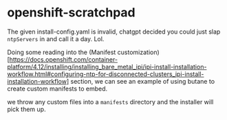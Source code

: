 # openshift-scratchpad

The given install-config.yaml is invalid, chatgpt decided you could just slap `ntpServers` in and call it a day. Lol.

Doing some reading into the (Manifest customization)[https://docs.openshift.com/container-platform/4.12/installing/installing_bare_metal_ipi/ipi-install-installation-workflow.html#configuring-ntp-for-disconnected-clusters_ipi-install-installation-workflow] section, we can see an example of using butane to create custom manifests to embed.

we throw any custom files into a `manifests` directory and the installer will pick them up.
